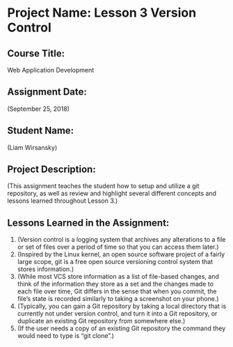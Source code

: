 # Project Name:  Lesson 3 Version Control


## Course Title:
Web Application Development

## Assignment Date:  
(September 25, 2018)

## Student Name:  
(Liam Wirsansky)

## Project Description:
(This assignment teaches the student how to setup and utilize a git repository, as well as review and highlight several different concepts and lessons learned throughout Lesson 3.)

## Lessons Learned in the Assignment:
1. (Version control is a logging system that archives any alterations to a file or set of files over a period of time so that you can access them later.)
2. (Inspired by the Linux kernel, an open source software project of a fairly large scope, git is a free open source versioning control system that stores information.)
3. (While most VCS store information as a list of file-based changes, and think of the information they store as a set and the changes made to each file over time, Git differs in the sense that when you commit, the file’s state is recorded similarly to taking a screenshot on your phone.)
4. (Typically, you can gain a Git repository by taking a local directory that is currently not under version control, and turn it into a Git repository, or duplicate an existing Git repository from somewhere else.)
5. (If the user needs a copy of an existing Git repository the command they would need to type is “git clone”.)
